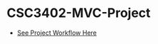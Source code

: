 # CSC3402-MVC-Project
 - [See Project Workflow Here](https://github.com/users/chewzzz1014/projects/4/views/1)
